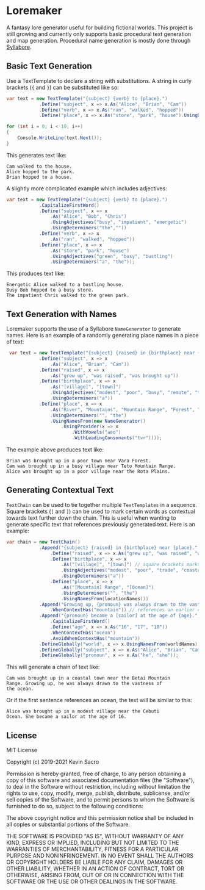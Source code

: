 # Loremaker
A fantasy lore generator useful for building fictional worlds. This project is still growing and currently only supports basic procedural text generation and map generation. Procedural name generation is mostly done through [Syllabore](https://github.com/kesac/Syllabore).

## Basic Text Generation

Use a TextTemplate to declare a string with substitutions. A string in curly brackets (`{` and `}`) can be substituted like so:

```C#
var text = new TextTemplate("{subject} {verb} to {place}.")
            .Define("subject", x => x.As("Alice", "Brian", "Cam"))
            .Define("verb", x => x.As("ran", "walked", "hopped"))
            .Define("place", x => x.As("store", "park", "house").UsingDeterminers("a", "the"));

for (int i = 0; i < 10; i++)
{
    Console.WriteLine(text.Next());
}
```

This generates text like:

```
Cam walked to the house.
Alice hopped to the park.
Brian hopped to a house.
```

A slightly more complicated example which includes adjectives:

```C#
var text = new TextTemplate("{subject} {verb} to {place}.")
            .CapitalizeFirstWord()
            .Define("subject", x => x
                .As("Alice", "Bob", "Chris")
                .UsingAdjectives("busy", "impatient", "energetic")
                .UsingDeterminers("the",""))
            .Define("verb", x => x
                .As("ran", "walked", "hopped"))
            .Define("place", x => x
                .As("store", "park", "house")
                .UsingAdjectives("green", "busy", "bustling")
                .UsingDeterminers("a", "the"));
```

This produces text like:
```
Energetic Alice walked to a bustling house.
Busy Bob hopped to a busy store.
The impatient Chris walked to the green park.
```

## Text Generation with Names

Loremaker supports the use of a Syllabore `NameGenerator` to generate names. Here is an example of a randomly generating place names in a piece of text:

```C#
 var text = new TextTemplate("{subject} {raised} in {birthplace} near {place}.")
            .Define("subject", x => x
                .As("Alice", "Brian", "Cam"))
            .Define("raised", x => x
                .As("grew up", "was raised", "was brought up"))
            .Define("birthplace", x => x
                .As("[village]", "[town]")
                .UsingAdjectives("modest", "poor", "busy", "remote", "trade", "coastal", "underground")
                .UsingDeterminers("a"))
            .Define("place", x => x
                .As("River", "Mountains", "Mountain Range", "Forest", "Ruins", "Sea", "Lake", "Plains")
                .UsingDeterminers("", "the")
                .UsingNamesFrom(new NameGenerator()
                    .UsingProvider(x => x
                        .WithVowels("aeo")
                        .WithLeadingConsonants("tvr"))));
```

The example above produces text like:
```
Brian was brought up in a poor town near Vara Forest.
Cam was brought up in a busy village near Teto Mountain Range.
Alice was brought up in a poor village near the Rota Plains.
```

## Generating Contextual Text
`TextChain` can be used to tie together multiple `TextTemplates` in a sequence. Square brackets (`[` and `]`) can be used to mark certain words as contextual towards text further down the chain. This is useful when wanting to generate specific text that references previously generated text. Here is an example:
```C#
var chain = new TextChain()
            .Append("{subject} {raised} in {birthplace} near {place}.", x => x
                .Define("raised", x => x.As("grew up", "was raised", "was brought up"))
                .Define("birthplace", x => x
                    .As("[village]", "[town]") // square brackets marks context tags
                    .UsingAdjectives("modest", "poor", "trade", "coastal")
                    .UsingDeterminers("a"))
                .Define("place", x => x
                    .As("[Mountain] Range", "[Ocean]")
                    .UsingDeterminers("", "the")
                    .UsingNamesFrom(locationNames)))
            .Append("Growing up, {pronoun} was always drawn to the vastness of the ocean.", x => x
                .WhenContextHas("mountain")) // references an earlier context tag
            .Append("{pronoun} became a [sailor] at the age of {age}.", x => x
                .CapitalizeFirstWord()
                .Define("age", x => x.As("16", "17", "18"))
                .WhenContextHas("ocean")
                .AvoidWhenContextHas("mountain"))
            .DefineGlobally("world", x => x.UsingNamesFrom(worldNames))
            .DefineGlobally("subject", x => x.As("Alice", "Brian", "Cam"))
            .DefineGlobally("pronoun", x => x.As("he", "she"));
```

This will generate a chain of text like:

```
Cam was brought up in a coastal town near the Betai Mountain
Range. Growing up, he was always drawn to the vastness of
the ocean.
```

Or if the first sentence references an ocean, the text will be similar to this:

```
Alice was brought up in a modest village near the Cebuti
Ocean. She became a sailor at the age of 16.
```


## License

MIT License

Copyright (c) 2019-2021 Kevin Sacro

Permission is hereby granted, free of charge, to any person obtaining a copy
of this software and associated documentation files (the "Software"), to deal
in the Software without restriction, including without limitation the rights
to use, copy, modify, merge, publish, distribute, sublicense, and/or sell
copies of the Software, and to permit persons to whom the Software is
furnished to do so, subject to the following conditions:

The above copyright notice and this permission notice shall be included in all
copies or substantial portions of the Software.

THE SOFTWARE IS PROVIDED "AS IS", WITHOUT WARRANTY OF ANY KIND, EXPRESS OR
IMPLIED, INCLUDING BUT NOT LIMITED TO THE WARRANTIES OF MERCHANTABILITY,
FITNESS FOR A PARTICULAR PURPOSE AND NONINFRINGEMENT. IN NO EVENT SHALL THE
AUTHORS OR COPYRIGHT HOLDERS BE LIABLE FOR ANY CLAIM, DAMAGES OR OTHER
LIABILITY, WHETHER IN AN ACTION OF CONTRACT, TORT OR OTHERWISE, ARISING FROM,
OUT OF OR IN CONNECTION WITH THE SOFTWARE OR THE USE OR OTHER DEALINGS IN THE
SOFTWARE.
